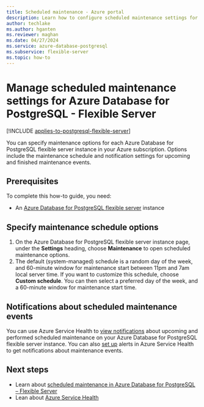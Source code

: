```yaml
---
title: Scheduled maintenance - Azure portal
description: Learn how to configure scheduled maintenance settings for an Azure Database for PostgreSQL - Flexible Server from the Azure portal.
author: techlake
ms.author: hganten
ms.reviewer: maghan
ms.date: 04/27/2024
ms.service: azure-database-postgresql
ms.subservice: flexible-server
ms.topic: how-to
---
```


# Manage scheduled maintenance settings for Azure Database for PostgreSQL - Flexible Server

[!INCLUDE [applies-to-postgresql-flexible-server](~/reusable-content/ce-skilling/azure/includes/postgresql/includes/applies-to-postgresql-flexible-server.md)]
 
You can specify maintenance options for each Azure Database for PostgreSQL flexible server instance in your Azure subscription. Options include the maintenance schedule and notification settings for upcoming and finished maintenance events.

## Prerequisites

To complete this how-to guide, you need:
- An [Azure Database for PostgreSQL flexible server](quickstart-create-server-portal.md) instance
 
## Specify maintenance schedule options
 
1. On the Azure Database for PostgreSQL flexible server instance page, under the **Settings** heading, choose **Maintenance** to open scheduled maintenance options.
2. The default (system-managed) schedule is a random day of the week, and 60-minute window for maintenance start between 11pm and 7am local server time. If you want to customize this schedule, choose **Custom schedule**. You can then select a preferred day of the week, and a 60-minute window for maintenance start time.
 
## Notifications about scheduled maintenance events
 
You can use Azure Service Health to [view notifications](/azure/service-health/service-notifications) about upcoming and performed scheduled maintenance on your Azure Database for PostgreSQL flexible server instance. You can also [set up](/azure/service-health/resource-health-alert-monitor-guide) alerts in Azure Service Health to get notifications about maintenance events.
 
## Next steps  
 
* Learn about [scheduled maintenance in Azure Database for PostgreSQL – Flexible Server](concepts-maintenance.md)
* Lean about [Azure Service Health](/azure/service-health/overview)
